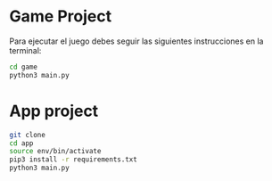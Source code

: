 # Game Project

Para ejecutar el juego debes seguir las siguientes instrucciones en la terminal: 

```sh
cd game
python3 main.py
```

# App project

```sh
git clone
cd app
source env/bin/activate
pip3 install -r requirements.txt
python3 main.py
```